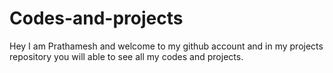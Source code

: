 # Codes-and-projects
Hey I am Prathamesh and welcome to my github account and in my projects repository you will able to see all my codes and projects.
